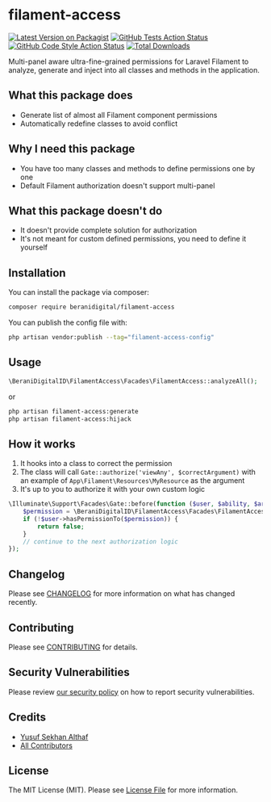 # filament-access

[![Latest Version on Packagist](https://img.shields.io/packagist/v/beranidigital/filament-access.svg?style=flat-square)](https://packagist.org/packages/beranidigital/filament-access)
[![GitHub Tests Action Status](https://img.shields.io/github/actions/workflow/status/beranidigital/filament-access/run-tests.yml?branch=main&label=tests&style=flat-square)](https://github.com/beranidigital/filament-access/actions?query=workflow%3Arun-tests+branch%3Amain)
[![GitHub Code Style Action Status](https://img.shields.io/github/actions/workflow/status/beranidigital/filament-access/fix-php-code-styling.yml?branch=main&label=code%20style&style=flat-square)](https://github.com/beranidigital/filament-access/actions?query=workflow%3A"Fix+PHP+code+styling"+branch%3Amain)
[![Total Downloads](https://img.shields.io/packagist/dt/beranidigital/filament-access.svg?style=flat-square)](https://packagist.org/packages/beranidigital/filament-access)



Multi-panel aware ultra-fine-grained permissions for Laravel Filament to analyze, generate and inject into all classes and methods in the application.

## What this package does
- Generate list of almost all Filament component permissions
- Automatically redefine classes to avoid conflict

## Why I need this package
- You have too many classes and methods to define permissions one by one
- Default Filament authorization doesn't support multi-panel

## What this package doesn't do
- It doesn't provide complete solution for authorization
- It's not meant for custom defined permissions, you need to define it yourself

## Installation

You can install the package via composer:

```bash
composer require beranidigital/filament-access
```



You can publish the config file with:

```bash
php artisan vendor:publish --tag="filament-access-config"
```


## Usage

```php
\BeraniDigitalID\FilamentAccess\Facades\FilamentAccess::analyzeAll();
```
or
```bash
php artisan filament-access:generate
php artisan filament-access:hijack
```

## How it works
1. It hooks into a class to correct the permission
2. The class will call `Gate::authorize('viewAny', $correctArgument)` with an example of `App\Filament\Resources\MyResource` as the argument
3. It's up to you to authorize it with your own custom logic
```php
\Illuminate\Support\Facades\Gate::before(function ($user, $ability, $arguments) {
    $permission = \BeraniDigitalID\FilamentAccess\Facades\FilamentAccess::determinePermission($ability, $arguments);
    if (!$user->hasPermissionTo($permission)) {
        return false;
    }
    // continue to the next authorization logic
});
```

## Changelog

Please see [CHANGELOG](CHANGELOG.md) for more information on what has changed recently.

## Contributing

Please see [CONTRIBUTING](.github/CONTRIBUTING.md) for details.

## Security Vulnerabilities

Please review [our security policy](../../security/policy) on how to report security vulnerabilities.

## Credits

- [Yusuf Sekhan Althaf](https://github.com/Ticlext-Altihaf)
- [All Contributors](../../contributors)

## License

The MIT License (MIT). Please see [License File](LICENSE.md) for more information.
